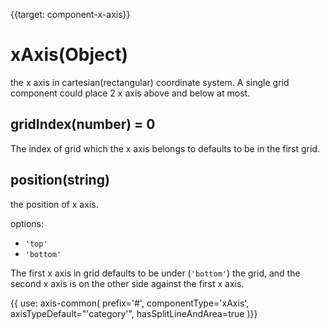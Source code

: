 
{{target: component-x-axis}}

# xAxis(Object)

the x axis in cartesian(rectangular) coordinate system. A single grid component could place 2 x axis above and below at most. 

## gridIndex(number) = 0

The index of grid which the x axis belongs to defaults to be in the first grid.

## position(string)

the position of x axis.

options: 
+ `'top'`
+ `'bottom'`

The first x axis in grid defaults to be under (`'bottom'`)  the grid, and the second x axis is on the other side against the first x axis. 

{{ use: axis-common(
    prefix='#',
    componentType='xAxis',
    axisTypeDefault="'category'",
    hasSplitLineAndArea=true
)}}
